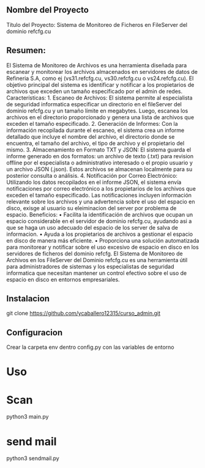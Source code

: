 ## Nombre del Proyecto

Título del Proyecto: Sistema de Monitoreo de Ficheros en FileServer del dominio refcfg.cu

## Resumen:

El Sistema de Monitoreo de Archivos es una herramienta diseñada para escanear y monitorear los archivos almacenados en servidores de datos de Refineria S.A, como ej (vs31.refcfg.cu, vs30.refcfg.cu o vs24.refcfg.cu). El objetivo principal del sistema es identificar y notificar a los propietarios de archivos que exceden un tamaño especificado por el admin de redes.
Características: 1. Escaneo de Archivos: El sistema permite al especialista de seguridad informatica especificar un directorio en el fileServer del dominio refcfg.cu y un tamaño límite en megabytes. Luego, escanea los archivos en el directorio proporcionado y genera una lista de archivos que exceden el tamaño especificado. 2. Generación de Informes: Con la información recopilada durante el escaneo, el sistema crea un informe detallado que incluye el nombre del archivo, el directorio donde se encuentra, el tamaño del archivo, el tipo de archivo y el propietario del mismo. 3. Almacenamiento en Formato TXT y JSON: El sistema guarda el informe generado en dos formatos: un archivo de texto (.txt) para revision offline por el especialista o administrativo interesado o el propio usuario y un archivo JSON (.json). Estos archivos se almacenan localmente para su posterior consulta o análisis. 4. Notificación por Correo Electrónico: Utilizando los datos recopilados en el informe JSON, el sistema envía notificaciones por correo electrónico a los propietarios de los archivos que exceden el tamaño especificado. Las notificaciones incluyen información relevante sobre los archivos y una advertencia sobre el uso del espacio en disco, exisge al usuario su eleiminacion del server por problema de espacio.
Beneficios:
• Facilita la identificación de archivos que ocupan un espacio considerable en el servidor de dominio refcfg.cu, ayudando asi a que se haga un uso adecuado del espacio de los server de salva de informacion.
• Ayuda a los propietarios de archivos a gestionar el espacio en disco de manera más eficiente.
• Proporciona una solución automatizada para monitorear y notificar sobre el uso excesivo de espacio en disco en los servidores de ficheros del dominio refcfg.
El Sistema de Monitoreo de Archivos en los FileServer del Dominio refcfg.cu es una herramienta útil para administradores de sistemas y los especialistas de seguridad informatica que necesitan mantener un control efectivo sobre el uso de espacio en disco en entornos empresariales.

## Instalacion

git clone https://github.com/ycaballero12315/curso_admin.git

## Configuracion

Crear la carpeta env dentro config.py con las variables de entorno

# Uso

# Scan

python3 main.py

# send mail

python3 sendmail.py
